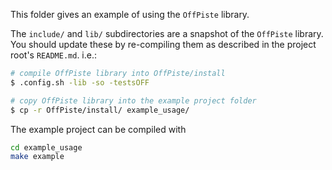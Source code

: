 This folder gives an example of using the `OffPiste` library.

The `include/` and `lib/` subdirectories are a snapshot of the `OffPiste` library. You should update these by re-compiling them as described in the project root's `README.md`. i.e.:

```bash
# compile OffPiste library into OffPiste/install
$ .config.sh -lib -so -testsOFF

# copy OffPiste library into the example project folder
$ cp -r OffPiste/install/ example_usage/
```

The example project can be compiled with

```bash
cd example_usage
make example
```